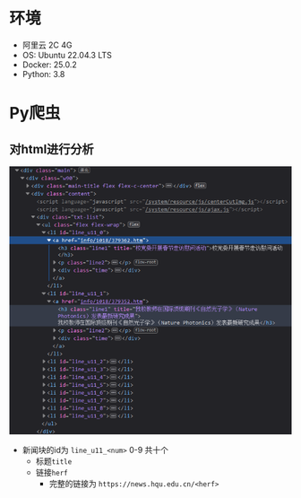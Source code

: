 # 环境
- 阿里云 2C 4G
- OS: Ubuntu 22.04.3 LTS
- Docker: 25.0.2
- Python: 3.8

# Py爬虫

## 对html进行分析
![html](pics/html.png)

- 新闻块的id为 `line_u11_<num>` 0-9 共十个
  - 标题`title`
  - 链接`herf`
    - 完整的链接为 `https://news.hqu.edu.cn/<herf>`
